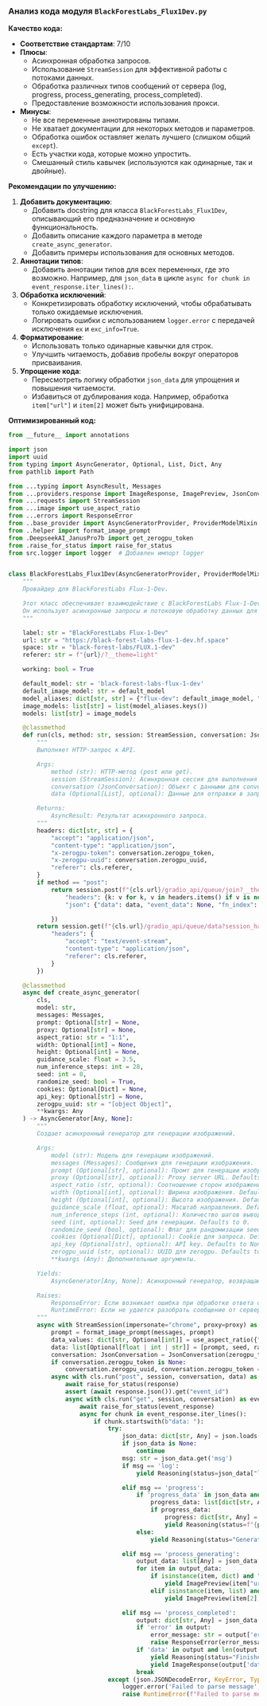 ### **Анализ кода модуля `BlackForestLabs_Flux1Dev.py`**

**Качество кода:**

- **Соответствие стандартам**: 7/10
- **Плюсы**:
    - Асинхронная обработка запросов.
    - Использование `StreamSession` для эффективной работы с потоками данных.
    - Обработка различных типов сообщений от сервера (log, progress, process_generating, process_completed).
    - Предоставление возможности использования прокси.
- **Минусы**:
    - Не все переменные аннотированы типами.
    - Не хватает документации для некоторых методов и параметров.
    - Обработка ошибок оставляет желать лучшего (слишком общий `except`).
    - Есть участки кода, которые можно упростить.
    - Смешанный стиль кавычек (используются как одинарные, так и двойные).

**Рекомендации по улучшению:**

1.  **Добавить документацию**:
    - Добавить docstring для класса `BlackForestLabs_Flux1Dev`, описывающий его предназначение и основную функциональность.
    - Добавить описание каждого параметра в методе `create_async_generator`.
    - Добавить примеры использования для основных методов.
2.  **Аннотации типов**:
    - Добавить аннотации типов для всех переменных, где это возможно. Например, для `json_data` в цикле `async for chunk in event_response.iter_lines():`.
3.  **Обработка исключений**:
    - Конкретизировать обработку исключений, чтобы обрабатывать только ожидаемые исключения.
    - Логировать ошибки с использованием `logger.error` с передачей исключения `ex` и `exc_info=True`.
4.  **Форматирование**:
    - Использовать только одинарные кавычки для строк.
    - Улучшить читаемость, добавив пробелы вокруг операторов присваивания.
5.  **Упрощение кода**:
    - Пересмотреть логику обработки `json_data` для упрощения и повышения читаемости.
    - Избавиться от дублирования кода. Например, обработка `item["url"]` и `item[2]` может быть унифицирована.

**Оптимизированный код:**

```python
from __future__ import annotations

import json
import uuid
from typing import AsyncGenerator, Optional, List, Dict, Any
from pathlib import Path

from ...typing import AsyncResult, Messages
from ...providers.response import ImageResponse, ImagePreview, JsonConversation, Reasoning
from ...requests import StreamSession
from ...image import use_aspect_ratio
from ...errors import ResponseError
from ..base_provider import AsyncGeneratorProvider, ProviderModelMixin
from ..helper import format_image_prompt
from .DeepseekAI_JanusPro7b import get_zerogpu_token
from .raise_for_status import raise_for_status
from src.logger import logger  # Добавлен импорт logger


class BlackForestLabs_Flux1Dev(AsyncGeneratorProvider, ProviderModelMixin):
    """
    Провайдер для BlackForestLabs Flux-1-Dev.

    Этот класс обеспечивает взаимодействие с BlackForestLabs Flux-1-Dev для генерации изображений.
    Он использует асинхронные запросы и потоковую обработку данных для эффективной работы.
    """

    label: str = "BlackForestLabs Flux-1-Dev"
    url: str = "https://black-forest-labs-flux-1-dev.hf.space"
    space: str = "black-forest-labs/FLUX.1-dev"
    referer: str = f"{url}/?__theme=light"

    working: bool = True

    default_model: str = 'black-forest-labs-flux-1-dev'
    default_image_model: str = default_model
    model_aliases: dict[str, str] = {"flux-dev": default_image_model, "flux": default_image_model}
    image_models: list[str] = list(model_aliases.keys())
    models: list[str] = image_models

    @classmethod
    def run(cls, method: str, session: StreamSession, conversation: JsonConversation, data: Optional[List] = None) -> AsyncResult:
        """
        Выполняет HTTP-запрос к API.

        Args:
            method (str): HTTP-метод (post или get).
            session (StreamSession): Асинхронная сессия для выполнения запросов.
            conversation (JsonConversation): Объект с данными для conversation.
            data (Optional[List], optional): Данные для отправки в запросе. Defaults to None.

        Returns:
            AsyncResult: Результат асинхронного запроса.
        """
        headers: dict[str, str] = {
            "accept": "application/json",
            "content-type": "application/json",
            "x-zerogpu-token": conversation.zerogpu_token,
            "x-zerogpu-uuid": conversation.zerogpu_uuid,
            "referer": cls.referer,
        }
        if method == "post":
            return session.post(f"{cls.url}/gradio_api/queue/join?__theme=light", **{
                "headers": {k: v for k, v in headers.items() if v is not None},
                "json": {"data": data, "event_data": None, "fn_index": 2, "trigger_id": 4, "session_hash": conversation.session_hash}

            })
        return session.get(f"{cls.url}/gradio_api/queue/data?session_hash={conversation.session_hash}", **{
            "headers": {
                "accept": "text/event-stream",
                "content-type": "application/json",
                "referer": cls.referer,
            }
        })

    @classmethod
    async def create_async_generator(
        cls,
        model: str,
        messages: Messages,
        prompt: Optional[str] = None,
        proxy: Optional[str] = None,
        aspect_ratio: str = "1:1",
        width: Optional[int] = None,
        height: Optional[int] = None,
        guidance_scale: float = 3.5,
        num_inference_steps: int = 28,
        seed: int = 0,
        randomize_seed: bool = True,
        cookies: Optional[Dict] = None,
        api_key: Optional[str] = None,
        zerogpu_uuid: str = "[object Object]",
        **kwargs: Any
    ) -> AsyncGenerator[Any, None]:
        """
        Создает асинхронный генератор для генерации изображений.

        Args:
            model (str): Модель для генерации изображений.
            messages (Messages): Сообщения для генерации изображения.
            prompt (Optional[str], optional): Промт для генерации изображения. Defaults to None.
            proxy (Optional[str], optional): Proxy server URL. Defaults to None.
            aspect_ratio (str, optional): Соотношение сторон изображения. Defaults to "1:1".
            width (Optional[int], optional): Ширина изображения. Defaults to None.
            height (Optional[int], optional): Высота изображения. Defaults to None.
            guidance_scale (float, optional): Масштаб направления. Defaults to 3.5.
            num_inference_steps (int, optional): Количество шагов вывода. Defaults to 28.
            seed (int, optional): Seed для генерации. Defaults to 0.
            randomize_seed (bool, optional): Флаг для рандомизации seed. Defaults to True.
            cookies (Optional[Dict], optional): Cookie для запроса. Defaults to None.
            api_key (Optional[str], optional): API key. Defaults to None.
            zerogpu_uuid (str, optional): UUID для zerogpu. Defaults to "[object Object]".
            **kwargs (Any): Дополнительные аргументы.

        Yields:
            AsyncGenerator[Any, None]: Асинхронный генератор, возвращающий результаты генерации изображения.

        Raises:
            ResponseError: Если возникает ошибка при обработке ответа от сервера.
            RuntimeError: Если не удается разобрать сообщение от сервера.
        """
        async with StreamSession(impersonate="chrome", proxy=proxy) as session:
            prompt = format_image_prompt(messages, prompt)
            data_values: dict[str, Optional[int]] = use_aspect_ratio({"width": width, "height": height}, aspect_ratio)
            data: list[Optional[float | int | str]] = [prompt, seed, randomize_seed, data_values.get("width"), data_values.get("height"), guidance_scale, num_inference_steps]
            conversation: JsonConversation = JsonConversation(zerogpu_token=api_key, zerogpu_uuid=zerogpu_uuid, session_hash=uuid.uuid4().hex)
            if conversation.zerogpu_token is None:
                conversation.zerogpu_uuid, conversation.zerogpu_token = await get_zerogpu_token(cls.space, session, conversation, cookies)
            async with cls.run("post", session, conversation, data) as response:
                await raise_for_status(response)
                assert (await response.json()).get("event_id")
                async with cls.run("get", session, conversation) as event_response:
                    await raise_for_status(event_response)
                    async for chunk in event_response.iter_lines():
                        if chunk.startswith(b"data: "):
                            try:
                                json_data: dict[str, Any] = json.loads(chunk[6:])
                                if json_data is None:
                                    continue
                                msg: str = json_data.get('msg')
                                if msg == 'log':
                                    yield Reasoning(status=json_data["log"])

                                elif msg == 'progress':
                                    if 'progress_data' in json_data and json_data['progress_data']:
                                        progress_data: list[dict[str, Any]] = json_data['progress_data']
                                        if progress_data:
                                            progress: dict[str, Any] = progress_data[0]
                                            yield Reasoning(status=f"{progress['desc']} {progress['index']}/{progress['length']}")
                                    else:
                                        yield Reasoning(status="Generating")

                                elif msg == 'process_generating':
                                    output_data: list[Any] = json_data['output']['data'][0]
                                    for item in output_data:
                                        if isinstance(item, dict) and "url" in item:
                                            yield ImagePreview(item["url"], prompt)
                                        elif isinstance(item, list) and len(item) > 2 and "url" in item[1]:
                                            yield ImagePreview(item[2], prompt)

                                elif msg == 'process_completed':
                                    output: dict[str, Any] = json_data.get('output', {})
                                    if 'error' in output:
                                        error_message: str = output['error'].split(" <a ")[0]
                                        raise ResponseError(error_message)
                                    if 'data' in output and len(output['data']) > 0:
                                        yield Reasoning(status="Finished")
                                        yield ImageResponse(output['data'][0]["url"], prompt)
                                    break
                            except (json.JSONDecodeError, KeyError, TypeError) as ex:
                                logger.error('Failed to parse message', ex, exc_info=True)
                                raise RuntimeError(f"Failed to parse message: {chunk.decode(errors='replace')}") from ex
